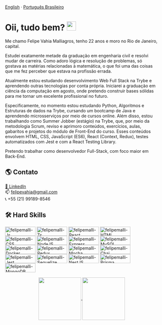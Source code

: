 <a href="/README.us.md">English</a>
  ·
<a href="/README.md">Português Brasileiro</a>

# Oii, tudo bem? <img src="https://media.giphy.com/media/hvRJCLFzcasrR4ia7z/giphy.gif" height="30px">

Me chamo Felipe Vahia Malliagros, tenho 22 anos e moro no Rio de Janeiro, capital.

Estudei exatamente metade da graduação em engenharia civil e resolvi mudar de carreira. Como adoro lógica e resolução de problemas, só gostava as matérias relacionadas à matemática, o que foi uma das coisas que me fez perceber que estava na profissão errada.

Atualmente estou estudando desenvolvimento Web Full Stack na Trybe e aprendendo outras tecnologias por conta própria. Iniciarei a graduação em ciência da computação em agosto, onde pretendo construir bases sólidas para me tornar um excelente profissional no futuro.

Especificamente, no momento estou estudando Python, Algoritmos e Estruturas de dados na Trybe, cursando um bootcamp de Java e aprendendo microsserviços por meio de cursos online. Além disso, estou trabalhando como Summer Jobber (estágio) na Trybe, que, por meio da metodologia Scrum, reviso e aprimoro conteúdos, exercícios, aulas, gabaritos e projetos do módulo de Front-End do curso. Esses conteúdos envolvem HTML, CSS, JavaScript (ES6), React (Context, Redux), testes automatizados com Jest e com a React Testing Library.

Pretendo trabalhar como desenvolvedor Full-Stack, com foco maior em Back-End.

## 🌎 Contato

[💼 LinkedIn](https://www.linkedin.com/in/felipe-vahia-malliagros/) <br>
:mailbox: felipevahia@gmail.com <br>
:telephone_receiver: +55 (21) 99189-8546

## 🛠️ Hard Skills

<div style="display: inline_block">
  <img align="center" alt="felipemalli-Js" height="30" width="100" src="https://img.shields.io/badge/JavaScript-F7DF1E?style=for-the-badge&logo=javascript&logoColor=black">
  <img align="center" alt="felipemalli-Ts" height="30" width="100" src="https://img.shields.io/badge/TypeScript-007ACC?style=for-the-badge&logo=typescript&logoColor=white">
  <img align="center" alt="felipemalli-React" height="30" width="100" src="https://img.shields.io/badge/React-20232A?style=for-the-badge&logo=react&logoColor=61DAFB">
  <img align="center" alt="felipemalli-HTML" height="30" width="100" src="https://camo.githubusercontent.com/7a6cbdfb7f27165fd8e8a8a802b424a3ed61bee3583af3fb905e598f714ef9ad/68747470733a2f2f696d672e736869656c64732e696f2f62616467652f2d48544d4c2d4533344632363f7374796c653d666f722d7468652d6261646765266c6f676f3d68746d6c35266c6f676f436f6c6f723d7768697465">
  <img align="center" alt="felipemalli-CSS" height="30" width="100" src="https://camo.githubusercontent.com/2a110c99be16f2df1956a169a270f4084e7a346f1c5f7b8cacdee39839520498/68747470733a2f2f696d672e736869656c64732e696f2f62616467652f2d4353532d3135373242363f7374796c653d666f722d7468652d6261646765266c6f676f3d63737333266c6f676f436f6c6f723d7768697465">
  <img align="center" alt="felipemalli-NodeJS" height="30" width="100" src="https://img.shields.io/badge/Node.js-43853D?style=for-the-badge&logo=node.js&logoColor=white">
  <img align="center" alt="felipemalli-Express" height="30" width="100" src="https://img.shields.io/badge/Express.js-000000?style=for-the-badge&logo=express&logoColor=white">
  <img align="center" alt="felipemalli-MySQL" height="30" width="100" src="https://img.shields.io/badge/MySQL-005C84?style=for-the-badge&logo=mysql&logoColor=white">
  <img align="center" alt="felipemalli-Docker" height="30" width="100" src="https://img.shields.io/badge/Docker-2496ED?style=for-the-badge&logo=docker&logoColor=white">
  <img align="center" alt="felipemalli-Redux" height="30" width="100" src="https://img.shields.io/badge/Redux-593D88?style=for-the-badge&logo=redux&logoColor=white">
  <img align="center" alt="felipemalli-Mocha" height="30" width="100" src="https://img.shields.io/badge/Mocha-8D6748?style=for-the-badge&logo=Mocha&logoColor=white">
  <img align="center" alt="felipemalli-Chai" height="30" width="100" src="https://camo.githubusercontent.com/29e2e570d5070876a8caeae59e4b26b45a3525559d81d17d5f2893f7da93e029/68747470733a2f2f696d672e736869656c64732e696f2f62616467652f436861692d6637653963383f7374796c653d666f722d7468652d6261646765266c6f676f3d6d6f636861266c6f676f436f6c6f723d613834643435">
  <img align="center" alt="felipemalli-Jest" height="30" width="100" src="https://img.shields.io/badge/Jest-C21325?style=for-the-badge&logo=jest&logoColor=white">
  <img align="center" alt="felipemalli-Sequelize" height="30" width="100" src="https://img.shields.io/badge/Sequelize-52B0E7?style=for-the-badge&logo=Sequelize&logoColor=white">
   <img align="center" alt="felipemalli-NestJS" height="30" width="100" src="https://img.shields.io/badge/nestjs-E0234E?style=for-the-badge&logo=nestjs&logoColor=white">
   <img align="center" alt="felipemalli-Prisma" height="30" width="100" src="https://img.shields.io/badge/Prisma-3982CE?style=for-the-badge&logo=Prisma&logoColor=white">
   <img align="center" alt="felipemalli-MongoDB" height="30" width="100" src="https://img.shields.io/badge/MongoDB-4EA94B?style=for-the-badge&logo=mongodb&logoColor=white"><br>

<div align="center">
  <a href="https://github.com/felipemalli">
  <br>
    <img align="center" height="140em" src="https://github-readme-stats.vercel.app/api?username=felipemalli&count_private=true&show_icons=true&theme=nord" />
  </a>
  <a href="https://github.com/felipemalli">
    <img align="center" height="140em" src="https://github-readme-stats.vercel.app/api/top-langs/?username=felipemalli&hide=css&langs_count=8&theme=nord&layout=compact" />
  </a>
</div>
